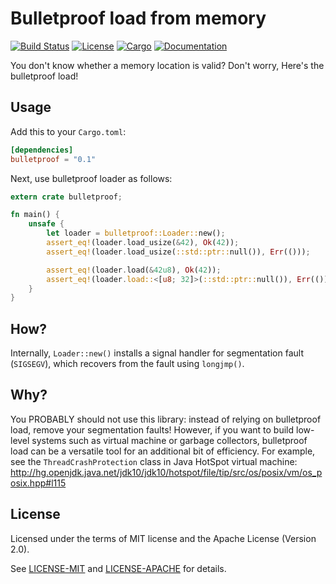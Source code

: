 # Bulletproof load from memory

[![Build Status](https://travis-ci.org/jeehoonkang/bulletproof-rs.svg?branch=master)](https://travis-ci.org/jeehoonkang/bulletproof-rs)
[![License](https://img.shields.io/badge/license-MIT%2FApache--2.0-blue.svg)](https://github.com/jeehoonkang/bulletproof-rs)
[![Cargo](https://img.shields.io/crates/v/bulletproof.svg)](https://crates.io/crates/bulletproof)
[![Documentation](https://docs.rs/bulletproof/badge.svg)](https://docs.rs/bulletproof)

You don't know whether a memory location is valid? Don't worry, Here's the bulletproof load!


## Usage

Add this to your `Cargo.toml`:

```toml
[dependencies]
bulletproof = "0.1"
```

Next, use bulletproof loader as follows:

```rust
extern crate bulletproof;

fn main() {
    unsafe {
        let loader = bulletproof::Loader::new();
        assert_eq!(loader.load_usize(&42), Ok(42));
        assert_eq!(loader.load_usize(::std::ptr::null()), Err(()));

        assert_eq!(loader.load(&42u8), Ok(42));
        assert_eq!(loader.load::<[u8; 32]>(::std::ptr::null()), Err(()));
    }
}
```


## How?

Internally, `Loader::new()` installs a signal handler for segmentation fault (`SIGSEGV`), which
recovers from the fault using `longjmp()`.


## Why?

You PROBABLY should not use this library: instead of relying on bulletproof load, remove your
segmentation faults! However, if you want to build low-level systems such as virtual machine or
garbage collectors, bulletproof load can be a versatile tool for an additional bit of
efficiency. For example, see the `ThreadCrashProtection` class in Java HotSpot virtual machine:
http://hg.openjdk.java.net/jdk10/jdk10/hotspot/file/tip/src/os/posix/vm/os_posix.hpp#l115


## License

Licensed under the terms of MIT license and the Apache License (Version 2.0).

See [LICENSE-MIT](LICENSE-MIT) and [LICENSE-APACHE](LICENSE-APACHE) for details.
